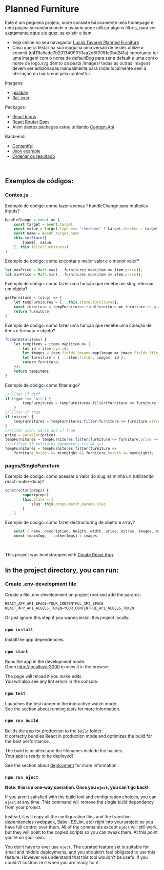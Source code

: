 # Planned Furniture
Este é um pequeno projeto, onde consiste básicamente uma homepage e uma página secundaria onde o usuario pode utilizar alguns filtros, para ver exatamente oque ele quer, se existir o item.

- Veja online no seu navegador [Lucas Tavares Planned Furniture](https://lucastavares-planned-furniture.netlify.app/)
- Caso queira testar na sua máquina uma versão de testes utilize o commit (d411fa5ade7b2013409053aa2e6f0051c0bd241a) importante ter uma imagem com o nome de defaultBcg para ser a default e uma com o nome de logo.svg dentro da pasta /images/ todas as outras imagens devem ser adicionadas manualmente para rodar localmente sem a utilização do back-end pela contentful.


Imagens:
- [pixabay](https://pixabay.com/pt)
- [flat-icon](https://www.flaticon.com/)

Packages:

- [React Icons](https://www.npmjs.com/package/react-icons)
- [React Router Dom](https://www.npmjs.com/package/react-router-dom)
- Além destes packages estou utiliando [Context-Api](https://pt-br.reactjs.org/docs/context.html)

Back-end:
- [Contentful](https://www.contentful.com/)
- [Json example](https://www.contentful.com/developers/docs/concepts/data-model/)
- [Ordenar os resultado](https://www.contentful.com/developers/docs/references/content-delivery-api/#/reference/search-parameters/order)

<br />

## Exemplos de códigos:
### Contex.js

Exemplo de código: como fazer apenas 1 handleChange para multiplos inputs?
```javascript
handleChange = event => {
    const target = event.target
    const value = target.type === "checkbox" ? target.checked : target.value
    const name = event.target.name
    this.setState({
        [name]: value
    }, this.filterFurnitures)
}
```

Exemplo de código: como encontar o maior valor e o menor valor?
```javascript
let maxPrice = Math.max(...furnitures.map(item => item.price));
let minPrice = Math.min(...furnitures.map(item => item.price));
```

Exemplo de código: como fazer uma função que recebe um slug, retornar um objeto?
```javascript
getFurniture = (slug) => {
    let tempFurnitures = [...this.state.furnitures];
    const furniture = tempFurnitures.find(furniture => furniture.slug === slug)
    return furniture
}
```

Exemplo de código: como fazer uma função que recebe uma coleção de itens e formata o objeto? 
```javascript
formatData(items) {
    let tempItems = items.map(item => {
        let id = item.sys.id;
        let images = item.fields.images.map(image => image.fields.file.url);
        let furniture = { ...item.fields, images, id };
        return furniture;
    });
    return tempItems
}
```

Exemplo de código: como filtar algo? 
```javascript
//Filter if diff
if (type !== 'all') {
        tempFurnitures = tempFurnitures.filter(furniture => furniture.type === type)
    }
//Filter if true
if (mirror) {
    tempFurnitures = tempFurnitures.filter(furniture => furniture.mirror === true);
}
//Filter with: parse and if true
price = parseInt(price)
tempFurnitures = tempFurnitures.filter(furniture => furniture.price <= price);
////Filter if multiples parameters (>= && <=)
tempFurnitures = tempFurnitures.filter(furniture =>
    furniture.heigth >= minHeight && furniture.heigth <= maxHeight);

```

### pages/SingleFurniture
Exemplo de código: como acessar o valor do slug na minha url (utilizando react-router-dom)? 
```javascript
constructor(props) {
        super(props)
        this.state = {
            slug: this.props.match.params.slug
        }
    }
```

Exemplo de código: como fazer destructuring de objeto e array?
```javascript
    const { name, description, heigth, width, price, extras, images, mirror } = furniture
    const [mainImg, ...otherImgs] = images;
```

<br />

This project was bootstrapped with [Create React App](https://github.com/facebook/create-react-app).

## In the project directory, you can run:

### Create .env-development file

Create a file .env-development on project root and add the params:

```javascript
REACT_APP_API_SPACE=YOUR_CONTENTFUL_API_SPACE
REACT_APP_API_ACCESS_TOKEN=YOUR_CONTENTFUL_API_ACCESS_TOKEN
```

Or just ignore this step if you wanna install this project locally.

### `npm install`

Install the app dependencies.<br />

### `npm start`

Runs the app in the development mode.<br />
Open [http://localhost:3000](http://localhost:3000) to view it in the browser.

The page will reload if you make edits.<br />
You will also see any lint errors in the console.

### `npm test`

Launches the test runner in the interactive watch mode.<br />
See the section about [running tests](https://facebook.github.io/create-react-app/docs/running-tests) for more information.

### `npm run build`

Builds the app for production to the `build` folder.<br />
It correctly bundles React in production mode and optimizes the build for the best performance.

The build is minified and the filenames include the hashes.<br />
Your app is ready to be deployed!

See the section about [deployment](https://facebook.github.io/create-react-app/docs/deployment) for more information.

### `npm run eject`

**Note: this is a one-way operation. Once you `eject`, you can’t go back!**

If you aren’t satisfied with the build tool and configuration choices, you can `eject` at any time. This command will remove the single build dependency from your project.

Instead, it will copy all the configuration files and the transitive dependencies (webpack, Babel, ESLint, etc) right into your project so you have full control over them. All of the commands except `eject` will still work, but they will point to the copied scripts so you can tweak them. At this point you’re on your own.

You don’t have to ever use `eject`. The curated feature set is suitable for small and middle deployments, and you shouldn’t feel obligated to use this feature. However we understand that this tool wouldn’t be useful if you couldn’t customize it when you are ready for it.
